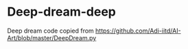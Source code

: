 # Deep-dream-deep
Deep dream code copied from https://github.com/Adi-iitd/AI-Art/blob/master/DeepDream.py
